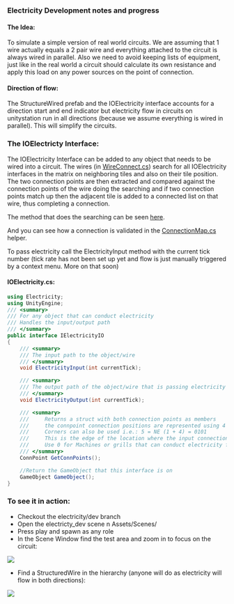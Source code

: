 ### Electricity Development notes and progress

#### The Idea:

To simulate a simple version of real world circuits. We are assuming that 1 wire actually equals a 2 pair wire and everything attached to the circuit is always wired in parallel. Also we need to avoid keeping lists of equipment, just like in the real world a circuit should calculate its own resistance and apply this load on any power sources on the point of connection. 

#### Direction of flow:
 
The StructureWired prefab and the IOElectricity interface accounts for a direction start and end indicator but electricity flow in circuits on unitystation run in all directions (because we assume everything is wired in parallel). This will simplify the circuits.

### The IOElectricty Interface:

The IOElectricity Interface can be added to any object that needs to be wired into a circuit. The wires (in [WireConnect.cs](https://github.com/unitystation/unitystation/blob/electricity/dev/UnityProject/Assets/Scripts/Electricity/Wire/WireConnect.cs)) search for all IOElectricity interfaces in the matrix on neighboring tiles and also on their tile position. The two connection points are then extracted and compared against the connection points of the wire doing the searching and if two connection points match up then the adjacent tile is added to a connected list on that wire, thus completing a connection.

The method that does the searching can be seen [here](https://github.com/unitystation/unitystation/blob/adfab36e750121377570d8b110c384d7472e827d/UnityProject/Assets/Scripts/Electricity/Wire/WireConnect.cs#L38).

And you can see how a connection is validated in the [ConnectionMap.cs](https://github.com/unitystation/unitystation/blob/electricity/dev/UnityProject/Assets/Scripts/Electricity/ConnectionMap.cs) helper.

To pass electricity call the ElectricityInput method with the current tick number (tick rate has not been set up yet and flow is just manually triggered by a context menu. More on that soon)

#### IOElectricity.cs:
```cs
using Electricity;
using UnityEngine;
/// <summary>
/// For any object that can conduct electricity
/// Handles the input/output path
/// </summary>
public interface IElectricityIO
{
	/// <summary>
	/// The input path to the object/wire
	/// </summary>
	void ElectricityInput(int currentTick);

	/// <summary>
	/// The output path of the object/wire that is passing electricity through it
	/// </summary>
	void ElectricityOutput(int currentTick);

	/// <summary>
	///     Returns a struct with both connection points as members
	///     the connpoint connection positions are represented using 4 bits to indicate N S E W - 1 2 4 8
	///     Corners can also be used i.e.: 5 = NE (1 + 4) = 0101
	///     This is the edge of the location where the input connection enters the turf
	///     Use 0 for Machines or grills that can conduct electricity from being placed ontop of any wire configuration
	/// </summary>
	ConnPoint GetConnPoints();

	//Return the GameObject that this interface is on
	GameObject GameObject();
}
```
### To see it in action:

 - Checkout the electricity/dev branch
 - Open the electricty_dev scene n Assets/Scenes/
 - Press play and spawn as any role
 - In the Scene Window find the test area and zoom in to focus on the circuit:

![](https://i.imgur.com/3zovOjo.png)

- Find a StructuredWire in the hierarchy (anyone will do as electricity will flow in both directions):

![](https://i.imgur.com/oBdnFhw.png)






